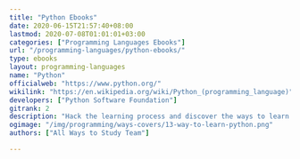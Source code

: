 ```yaml
---
title: "Python Ebooks"
date: 2020-06-15T21:57:40+08:00
lastmod: 2020-07-08T01:01:01+03:00
categories: ["Programming Languages Ebooks"]
url: "/programming-languages/python-ebooks/"
type: ebooks
layout: programming-languages
name: "Python"
officialweb: "https://www.python.org/"
wikilink: "https://en.wikipedia.org/wiki/Python_(programming_language)"
developers: ["Python Software Foundation"]
gitrank: 2
description: "Hack the learning process and discover the ways to learn Python programming easier with their pros and cons suggested for any level from beginner to professional."
ogimage: "/img/programming/ways-covers/13-way-to-learn-python.png"
authors: ["All Ways to Study Team"]

---
```



